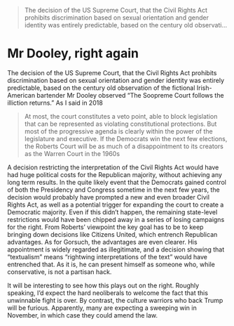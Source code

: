 > The decision of the US Supreme Court, that the Civil Rights Act prohibits discrimination based on sexual orientation and gender identity was entirely predictable, based on the century old observati…

# Mr Dooley, right again
The decision of the US Supreme Court, that the Civil Rights Act prohibits discrimination based on sexual orientation and gender identity was entirely predictable, based on the century old observation of the fictional Irish-American bartender Mr Dooley observed “The Soopreme Court follows the illiction returns.” As I said in 2018

> At most, the court constitutes a veto point, able to block legislation that can be represented as violating constitutional protections. But most of the progressive agenda is clearly within the power of the legislature and executive. If the Democrats win the next few elections, the Roberts Court will be as much of a disappointment to its creators as the Warren Court in the 1960s

A decision restricting the interpretation of the Civil Rights Act would have had huge political costs for the Republican majority, without achieving any long term results. In the quite likely event that the Democrats gained control of both the Presidency and Congress sometime in the next few years, the decision would probably have prompted a new and even broader Civil Rights Act, as well as a potential trigger for expanding the court to create a Democratic majority. Even if this didn’t happen, the remaining state-level restrictions would have been chipped away in a series of losing campaigns for the right. From Roberts’ viewpoint the key goal has to be to keep bringing down decisions like Citizens United, which entrench Republican advantages. As for Gorsuch, the advantages are even clearer. His appointment is widely regarded as illegitimate, and a decision showing that “textualism” means “rightwing interpretations of the text” would have entrenched that. As it is, he can present himself as someone who, while conservative, is not a partisan hack.

It will be interesting to see how this plays out on the right. Roughly speaking, I’d expect the hard neoliberals to welcome the fact that this unwinnable fight is over. By contrast, the culture warriors who back Trump will be furious. Apparently, many are expecting a sweeping win in November, in which case they could amend the law.